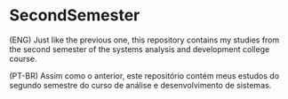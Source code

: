 ﻿# SecondSemester

(ENG) Just like the previous one, this repository contains my studies from the second semester of the systems analysis and development college course.

(PT-BR) Assim como o anterior, este repositório contém meus estudos do segundo semestre do curso de análise e desenvolvimento de sistemas.
